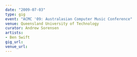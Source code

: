 ```yaml
---
date: "2009-07-03"
type: gig
event: "ACMC '09: Australasian Computer Music Conference"
venue: Queensland University of Technology
curator: Andrew Sorensen
artists:
- Ben Swift
gig_url: 
venue_url: 
---
```

